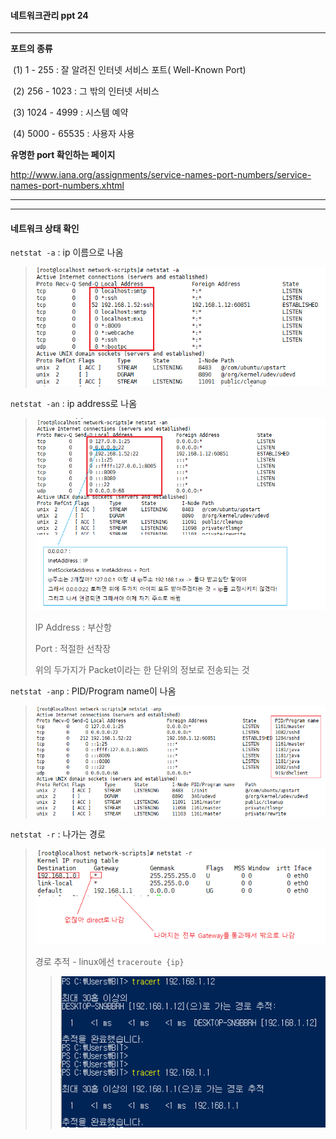 #### 네트워크관리 ppt 24

------

**포트의 종류**

​    (1)      1 - 255      : 잘 알려진 인터넷 서비스 포트( Well-Known Port)

​    (2)   256 - 1023    : 그 밖의 인터넷 서비스

​    (3) 1024 - 4999    :  시스템 예약 

​    (4) 5000 - 65535  :  사용자 사용



**유명한 port 확인하는 페이지**

 http://www.iana.org/assignments/service-names-port-numbers/service-names-port-numbers.xhtml

------



---

#### 네트워크 상태 확인

`netstat -a`  : ip 이름으로 나옴

> ![1556239057496](assets/1556239057496.png)

`netstat -an`  : ip address로 나옴

> ![1556239071370](assets/1556239071370.png)
>
> IP Address : 부산항
>
> Port : 적절한 선착장
>
> 위의 두가지가 Packet이라는 한 단위의 정보로 전송되는 것

`netstat -anp` : PID/Program name이 나옴

> ![1556241386407](assets/1556241386407.png)



`netstat -r` : 나가는 경로

> ![1556241564770](assets/1556241564770.png)
>
> 경로 추적  - linux에선 `traceroute {ip}`
>
> > ![1556241841792](assets/1556241841792.png)






